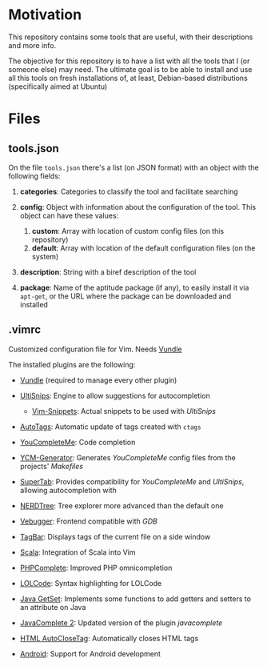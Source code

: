 # Motivation

This repository contains some tools that are useful, with their descriptions and more info.

The objective for this repository is to have a list with all the tools that I (or someone else) may need. The ultimate goal is to be able to install and use all this tools on fresh installations of, at least, Debian-based distributions (specifically aimed at Ubuntu)



# Files

## tools.json
On the file `tools.json` there's a list (on JSON format) with an object with the following fields:

 1. __categories__: Categories to classify the tool and facilitate searching
 2. __config__: Object with information about the configuration of the tool. This object	can have these values:

    1. __custom__: Array with location of custom config files (on this repository)
    2. __default__: Array with location of the default configuration files (on the system)

 3. __description__: String with a biref description of the tool
 4. __package__: Name of the aptitude package (if any), to easily install it via `apt-get`, or the URL where the package can be downloaded and installed


## .vimrc
Customized configuration file for Vim. Needs [Vundle](https://github.com/VundleVim/Vundle.vim)


The installed plugins are the following:

 - [Vundle](https://github.com/VundleVim/Vundle.vim) (required to manage every other plugin)
 - [UltiSnips](https://github.com/SirVer/ultisnips): Engine to allow suggestions for autocompletion

    - [Vim-Snippets](https://github.com/honza/vim-snippets): Actual snippets to be used with _UltiSnips_

 - [AutoTags](https://github.com/craigemery/vim-autotag): Automatic update of tags created with `ctags`
 - [YouCompleteMe](https://github.com/Valloric/YouCompleteMe): Code completion
 - [YCM-Generator](https://github.com/rdnetto/YCM-Generator): Generates _YouCompleteMe_ config files from the projects' _Makefiles_
 - [SuperTab](https://github.com/ervandew/supertab): Provides compatibility for _YouCompleteMe_ and _UltiSnips_, allowing autocompletion with <Tab>
 - [NERDTree](https://github.com/scrooloose/nerdtree): Tree explorer more advanced than the default one
 - [Vebugger](https://github.com/idanarye/vim-vebugger): Frontend compatible with _GDB_
 - [TagBar](https://github.com/majutsushi/tagbar): Displays tags of the current file on a side window
 - [Scala](https://github.com/derekwyatt/vim-scala): Integration of Scala into Vim
 - [PHPComplete](https://github.com/shawncplus/phpcomplete.vim): Improved PHP omnicompletion
 - [LOLCode](https://github.com/Xe/lolcode.vim): Syntax highlighting for LOLCode
 - [Java GetSet](https://github.com/vim-scripts/java_getset.vim): Implements some functions to add getters and setters to an attribute on Java
 - [JavaComplete 2](https://github.com/artur-shaik/vim-javacomplete2): Updated version of the plugin _javacomplete_
 - [HTML AutoCloseTag](https://github.com/vim-scripts/HTML-AutoCloseTag): Automatically closes HTML tags
 - [Android](https://github.com/hsanson/vim-android): Support for Android development
